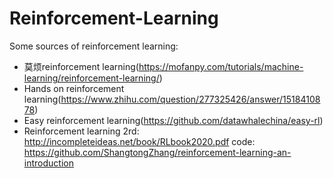 # Reinforcement-Learning
Some sources of reinforcement learning: 

- 莫烦reinforcement learning(https://mofanpy.com/tutorials/machine-learning/reinforcement-learning/)
- Hands on reinforcement learning(https://www.zhihu.com/question/277325426/answer/1518410878)
- Easy reinforcement learning(https://github.com/datawhalechina/easy-rl)
- Reinforcement learning 2rd:
  http://incompleteideas.net/book/RLbook2020.pdf
  code: https://github.com/ShangtongZhang/reinforcement-learning-an-introduction
